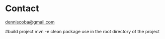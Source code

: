# Contact
denniscoba@gmail.com

#build project
mvn -e clean package 
use in the root directory of the project

